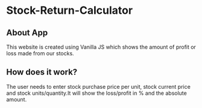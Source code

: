 # Stock-Return-Calculator
## About App
This website is created using Vanilla JS which shows the amount of profit or loss made from our stocks.

## How does it work?
The user needs to enter stock purchase price per unit, stock current price and stock units/quantity.It will show the loss/profit in % and the absolute amount.
